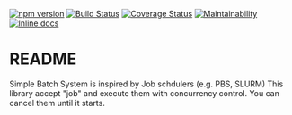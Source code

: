 [![npm version](https://badge.fury.io/js/simple-batch-system.svg)](https://badge.fury.io/js/simple-batch-system)
[![Build Status](https://travis-ci.org/so5/sbs.svg?branch=master)](https://travis-ci.org/so5/sbs)
[![Coverage Status](https://coveralls.io/repos/github/so5/sbs/badge.svg?branch=master)](https://coveralls.io/github/so5/sbs?branch=master)
[![Maintainability](https://api.codeclimate.com/v1/badges/8f3c0ea00e755ae31081/maintainability)](https://codeclimate.com/github/so5/sbs/maintainability)
[![Inline docs](http://inch-ci.org/github/so5/sbs.svg?branch=master)](http://inch-ci.org/github/so5/sbs)

# README #
Simple Batch System is inspired by Job schdulers (e.g. PBS, SLURM)
This library accept "job" and execute them with concurrency control.
You can cancel them until it starts.

